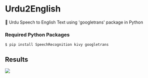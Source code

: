 # Urdu2English
💬 Urdu Speech to English Text using 'googletrans' package in Python

### Required Python Packages
```
$ pip install SpeechRecognition kivy googletrans
```
## Results
![](results/result.PNG)
